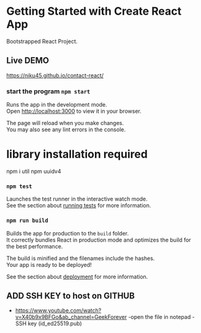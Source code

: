 # Getting Started with Create React App

Bootstrapped React Project.

## Live DEMO
https://niku45.github.io/contact-react/

### start the program `npm start`

Runs the app in the development mode.\
Open [http://localhost:3000](http://localhost:3000) to view it in your browser.

The page will reload when you make changes.\
You may also see any lint errors in the console.


# library installation required
npm i util
npm uuidv4


### `npm test`

Launches the test runner in the interactive watch mode.\
See the section about [running tests](https://facebook.github.io/create-react-app/docs/running-tests) for more information.

### `npm run build`

Builds the app for production to the `build` folder.\
It correctly bundles React in production mode and optimizes the build for the best performance.

The build is minified and the filenames include the hashes.\
Your app is ready to be deployed!

See the section about [deployment](https://facebook.github.io/create-react-app/docs/deployment) for more information.

## ADD SSH KEY to host on GITHUB
- https://www.youtube.com/watch?v=X40b9x9BFGo&ab_channel=GeekForever
-open the file in notepad
-SSH key (id_ed25519.pub)
